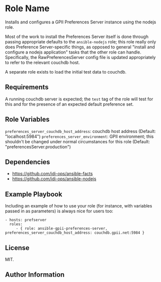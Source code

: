 Role Name
=========

Installs and configures a GPII Preferences Server instance using the nodejs role.

Most of the work to install the Preferences Server itself is done through passing appropriate defaults to the `ansible-nodejs` role; this role really only does Preference Server-specific things, as opposed to general "install and configure a nodejs application" tasks that the other role can handle. Specifically, the RawPreferencesServer config file is updated appropriately to refer to the relevant couchdb host.

A separate role exists to load the initial test data to couchdb.

Requirements
------------

A running couchdb server is expected; the `test` tag of the role will test for this and for the presence of an expected default preference set.

Role Variables
--------------

`preferences_server_couchdb_host_address`: couchdb host address (Default: "localhost:5984")
`preferences_server_environment`: GPII environment; this shouldn't be changed under normal circumstances for this role (Default: "preferencesServer.production")

Dependencies
------------

- https://github.com/idi-ops/ansible-facts
- https://github.com/idi-ops/ansible-nodejs

Example Playbook
----------------

Including an example of how to use your role (for instance, with variables passed in as parameters) is always nice for users too:

    - hosts: prefserver
      roles:
         - { role: ansible-gpii-preferences-server, preferences_server_couchdb_host_address: couchdb.gpii.net:5984 }

License
-------

MIT.

Author Information
------------------
